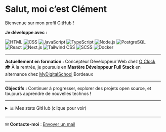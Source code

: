 # Salut, moi c’est Clément

Bienvenue sur mon profil GitHub !

 **Je développe avec :**

![HTML](https://img.shields.io/badge/HTML5-E34F26?style=for-the-badge&logo=html5&logoColor=white)
![CSS](https://img.shields.io/badge/CSS3-1572B6?style=for-the-badge&logo=css3&logoColor=white)
![JavaScript](https://img.shields.io/badge/JavaScript-F7DF1E?style=for-the-badge&logo=javascript&logoColor=black)
![TypeScript](https://img.shields.io/badge/TypeScript-3178C6?style=for-the-badge&logo=typescript&logoColor=white)
![Node.js](https://img.shields.io/badge/Node.js-339933?style=for-the-badge&logo=nodedotjs&logoColor=white)
![PostgreSQL](https://img.shields.io/badge/PostgreSQL-4169E1?style=for-the-badge&logo=postgresql&logoColor=white)
![React](https://img.shields.io/badge/React-20232A?style=for-the-badge&logo=react&logoColor=61DAFB)
![Next.js](https://img.shields.io/badge/Next.js-000000?style=for-the-badge&logo=next.js&logoColor=white)
![Tailwind CSS](https://img.shields.io/badge/Tailwind_CSS-38B2AC?style=for-the-badge&logo=tailwind-css&logoColor=white)
![SCSS](https://img.shields.io/badge/SCSS-CC6699?style=for-the-badge&logo=sass&logoColor=white)
![Docker](https://img.shields.io/badge/Docker-2496ED?style=for-the-badge&logo=docker&logoColor=white)
 
---

 **Actuellement en formation :**
Concepteur Développeur Web chez [O'Clock](https://oclock.io)
🎓 À la rentrée, je poursuis en **Mastère Développeur Full Stack** en alternance chez [MyDigitalSchool](https://www.mydigitalschool.com) Bordeaux

---
 
 **Objectifs :**
Continuer à progresser, explorer des projets open source, et toujours apprendre de nouvelles technos !

---

<details>
  <summary>📊 Mes stats GitHub (clique pour voir)</summary>

  <br>

  ![Top Langages](https://github-readme-stats.vercel.app/api/top-langs/?username=Clemsimao&layout=compact&theme=github_dark)  
  ![Clément's GitHub Stats](https://github-readme-stats.vercel.app/api?username=Clemsimao&show_icons=true&theme=github_dark)

</details>

---

✉ **Contacte-moi** : [Envoyer un mail](mailto:12345678+Clemsimao@users.noreply.github.com)
